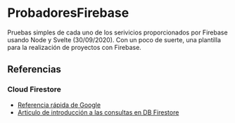 # ProbadoresFirebase
Pruebas simples de cada uno de los serivicios proporcionados por Firebase usando Node y Svelte (30/09/2020).
Con un poco de suerte, una plantilla para la realización de proyectos con Firebase.

## Referencias 

### Cloud Firestore
* [ Referencia rápida de Google ]( https://firebase.google.com/docs/firestore/quickstart )
* [ Articulo de introducción a las consultas en DB Firestore ]( https://medium.com/@rajatamil/firestore-querying-and-filtering-data-a-complete-guide-35962a4d0de1 )

